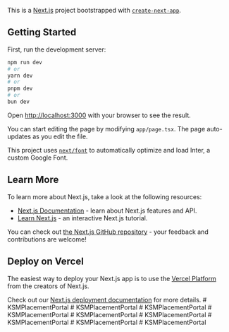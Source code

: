 This is a [Next.js](https://nextjs.org/) project bootstrapped with [`create-next-app`](https://github.com/vercel/next.js/tree/canary/packages/create-next-app).

## Getting Started

First, run the development server:

```bash
npm run dev
# or
yarn dev
# or
pnpm dev
# or
bun dev
```

Open [http://localhost:3000](http://localhost:3000) with your browser to see the result.

You can start editing the page by modifying `app/page.tsx`. The page auto-updates as you edit the file.

This project uses [`next/font`](https://nextjs.org/docs/basic-features/font-optimization) to automatically optimize and load Inter, a custom Google Font.

## Learn More

To learn more about Next.js, take a look at the following resources:

- [Next.js Documentation](https://nextjs.org/docs) - learn about Next.js features and API.
- [Learn Next.js](https://nextjs.org/learn) - an interactive Next.js tutorial.

You can check out [the Next.js GitHub repository](https://github.com/vercel/next.js/) - your feedback and contributions are welcome!

## Deploy on Vercel

The easiest way to deploy your Next.js app is to use the [Vercel Platform](https://vercel.com/new?utm_medium=default-template&filter=next.js&utm_source=create-next-app&utm_campaign=create-next-app-readme) from the creators of Next.js.

Check out our [Next.js deployment documentation](https://nextjs.org/docs/deployment) for more details.
#   K S M P l a c e m e n t P o r t a l  
 #   K S M P l a c e m e n t P o r t a l  
 #   K S M P l a c e m e n t P o r t a l  
 #   K S M P l a c e m e n t P o r t a l  
 #   K S M P l a c e m e n t P o r t a l  
 #   K S M P l a c e m e n t P o r t a l  
 #   K S M P l a c e m e n t P o r t a l  
 #   K S M P l a c e m e n t P o r t a l  
 #   K S M P l a c e m e n t P o r t a l  
 